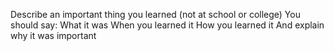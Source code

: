 Describe an important thing you learned (not at school or college) You should say: What it was When you learned it How you learned it And explain why it was important













